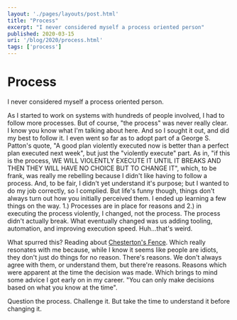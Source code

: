 ```yaml
---
layout: './pages/layouts/post.html'
title: "Process"
excerpt: "I never considered myself a process oriented person"
published: 2020-03-15
uri: '/blog/2020/process.html'
tags: ['process']
---
```

# Process

I never considered myself a process oriented person.

As I started to work on systems with hundreds of people involved, I had to follow more processes. But of course, "the process" was never really clear. I know you know what I'm talking about here. And so I sought it out, and did my best to follow it. I even went so far as to adopt part of a George S. Patton's quote, "A good plan violently executed now is better than a perfect plan executed next week", but just the "violently execute" part. As in, "if this is the process, WE WILL VIOLENTLY EXECUTE IT UNTIL IT BREAKS AND THEN THEY WILL HAVE NO CHOICE BUT TO CHANGE IT", which, to be frank, was really me rebelling because I didn't like having to follow a process. And, to be fair, I didn't yet understand it's purpose; but I wanted to do my job correctly, so I complied. But life's funny though, things don't always turn out how you initially perceived them. I ended up learning a few things on the way. 1.) Processes are in place for reasons and 2.) in executing the process violently, I changed, not the process. The process didn't actually break. What eventually changed was us adding tooling, automation, and improving execution speed. Huh...that's weird.

What spurred this? Reading about [Chesterton's Fence](https://fs.blog/2020/03/chestertons-fence/). Which really resonates with me because, while I know it seems like people are idiots, they don't just do things for no reason. There's reasons. We don't always agree with them, or understand them, but there're reasons. Reasons which were apparent at the time the decision was made. Which brings to mind some advice I got early on in my career. "You can only make decisions based on what you know at the time".

Question the process. Challenge it. But take the time to understand it before changing it.
